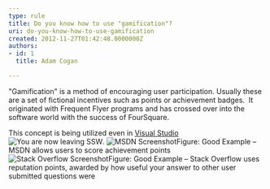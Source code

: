 ```yaml
---
type: rule
title: Do you know how to use "gamification"?
uri: do-you-know-how-to-use-gamification
created: 2012-11-27T01:42:48.0000000Z
authors:
- id: 1
  title: Adam Cogan

---
```


 
"Gamification" is a method of encouraging user participation. Usually these are a set of fictional incentives such as points or achievement badges.
   ​
It originated with Frequent Flyer programs and has crossed over into the software world with the success of FourSquare.

This concept is being utilized even in [Visual Studio](http&#58;//channel9.msdn.com/achievements/visualstudio) ![](http&#58;//www.ssw.com.au/ssw/images/external.gif "You are now leaving SSW").
![MSDN Screenshot](http&#58;//www.ssw.com.au/ssw/Standards/Rules/Images/msdn-statistics.jpg)Figure: Good Example – MSDN allows users to score achievement points![Stack Overflow Screenshot](http&#58;//www.ssw.com.au/ssw/Standards/Rules/Images/stack-overflow-points.jpg)Figure: Good Example – Stack Overflow uses reputation points, awarded by how useful your answer to other user submitted questions were
